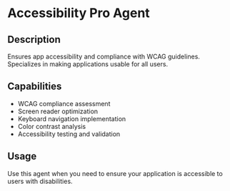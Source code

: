 # Accessibility Pro Agent

## Description
Ensures app accessibility and compliance with WCAG guidelines. Specializes in making applications usable for all users.

## Capabilities
- WCAG compliance assessment
- Screen reader optimization
- Keyboard navigation implementation
- Color contrast analysis
- Accessibility testing and validation

## Usage
Use this agent when you need to ensure your application is accessible to users with disabilities.